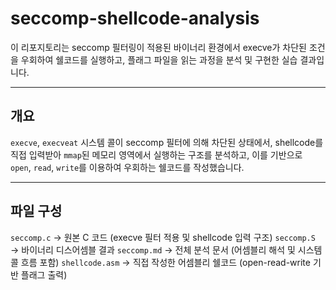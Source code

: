 # seccomp-shellcode-analysis

이 리포지토리는 seccomp 필터링이 적용된 바이너리 환경에서 execve가 차단된 조건을 우회하여 쉘코드를 실행하고, 플래그 파일을 읽는 과정을 분석 및 구현한 실습 결과입니다.

---

## 개요

`execve`, `execveat` 시스템 콜이 seccomp 필터에 의해 차단된 상태에서, shellcode를 직접 입력받아 `mmap`된 메모리 영역에서 실행하는 구조를 분석하고, 이를 기반으로 `open`, `read`, `write`를 이용하여 우회하는 쉘코드를 작성했습니다.

---

## 파일 구성

`seccomp.c` → 원본 C 코드 (execve 필터 적용 및 shellcode 입력 구조) 
`seccomp.S` →  바이너리 디스어셈블 결과 
`seccomp.md` → 전체 분석 문서 (어셈블리 해석 및 시스템콜 흐름 포함) 
`shellcode.asm` → 직접 작성한 어셈블리 쉘코드 (open-read-write 기반 플래그 출력) 


